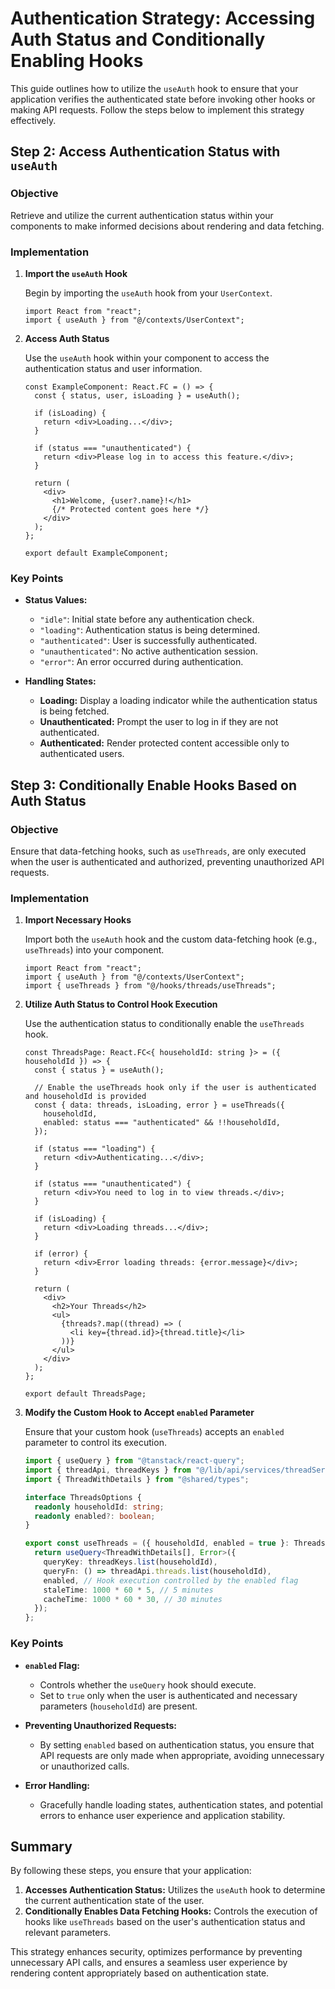 # Authentication Strategy: Accessing Auth Status and Conditionally Enabling Hooks

This guide outlines how to utilize the `useAuth` hook to ensure that your application verifies the authenticated state before invoking other hooks or making API requests. Follow the steps below to implement this strategy effectively.

## Step 2: Access Authentication Status with `useAuth`

### **Objective**

Retrieve and utilize the current authentication status within your components to make informed decisions about rendering and data fetching.

### **Implementation**

1. **Import the `useAuth` Hook**

   Begin by importing the `useAuth` hook from your `UserContext`.

   ```typescript:frontend/src/components/ExampleComponent.tsx
   import React from "react";
   import { useAuth } from "@/contexts/UserContext";
   ```

2. **Access Auth Status**

   Use the `useAuth` hook within your component to access the authentication status and user information.

   ```typescript:frontend/src/components/ExampleComponent.tsx
   const ExampleComponent: React.FC = () => {
     const { status, user, isLoading } = useAuth();

     if (isLoading) {
       return <div>Loading...</div>;
     }

     if (status === "unauthenticated") {
       return <div>Please log in to access this feature.</div>;
     }

     return (
       <div>
         <h1>Welcome, {user?.name}!</h1>
         {/* Protected content goes here */}
       </div>
     );
   };

   export default ExampleComponent;
   ```

### **Key Points**

- **Status Values:**

  - `"idle"`: Initial state before any authentication check.
  - `"loading"`: Authentication status is being determined.
  - `"authenticated"`: User is successfully authenticated.
  - `"unauthenticated"`: No active authentication session.
  - `"error"`: An error occurred during authentication.

- **Handling States:**
  - **Loading:** Display a loading indicator while the authentication status is being fetched.
  - **Unauthenticated:** Prompt the user to log in if they are not authenticated.
  - **Authenticated:** Render protected content accessible only to authenticated users.

## Step 3: Conditionally Enable Hooks Based on Auth Status

### **Objective**

Ensure that data-fetching hooks, such as `useThreads`, are only executed when the user is authenticated and authorized, preventing unauthorized API requests.

### **Implementation**

1. **Import Necessary Hooks**

   Import both the `useAuth` hook and the custom data-fetching hook (e.g., `useThreads`) into your component.

   ```typescript:frontend/src/components/ThreadsPage.tsx
   import React from "react";
   import { useAuth } from "@/contexts/UserContext";
   import { useThreads } from "@/hooks/threads/useThreads";
   ```

2. **Utilize Auth Status to Control Hook Execution**

   Use the authentication status to conditionally enable the `useThreads` hook.

   ```typescript:frontend/src/components/ThreadsPage.tsx
   const ThreadsPage: React.FC<{ householdId: string }> = ({ householdId }) => {
     const { status } = useAuth();

     // Enable the useThreads hook only if the user is authenticated and householdId is provided
     const { data: threads, isLoading, error } = useThreads({
       householdId,
       enabled: status === "authenticated" && !!householdId,
     });

     if (status === "loading") {
       return <div>Authenticating...</div>;
     }

     if (status === "unauthenticated") {
       return <div>You need to log in to view threads.</div>;
     }

     if (isLoading) {
       return <div>Loading threads...</div>;
     }

     if (error) {
       return <div>Error loading threads: {error.message}</div>;
     }

     return (
       <div>
         <h2>Your Threads</h2>
         <ul>
           {threads?.map((thread) => (
             <li key={thread.id}>{thread.title}</li>
           ))}
         </ul>
       </div>
     );
   };

   export default ThreadsPage;
   ```

3. **Modify the Custom Hook to Accept `enabled` Parameter**

   Ensure that your custom hook (`useThreads`) accepts an `enabled` parameter to control its execution.

   ```typescript:frontend/src/hooks/threads/useThreads.ts
   import { useQuery } from "@tanstack/react-query";
   import { threadApi, threadKeys } from "@/lib/api/services/threadService";
   import { ThreadWithDetails } from "@shared/types";

   interface ThreadsOptions {
     readonly householdId: string;
     readonly enabled?: boolean;
   }

   export const useThreads = ({ householdId, enabled = true }: ThreadsOptions) => {
     return useQuery<ThreadWithDetails[], Error>({
       queryKey: threadKeys.list(householdId),
       queryFn: () => threadApi.threads.list(householdId),
       enabled, // Hook execution controlled by the enabled flag
       staleTime: 1000 * 60 * 5, // 5 minutes
       cacheTime: 1000 * 60 * 30, // 30 minutes
     });
   };
   ```

### **Key Points**

- **`enabled` Flag:**

  - Controls whether the `useQuery` hook should execute.
  - Set to `true` only when the user is authenticated and necessary parameters (`householdId`) are present.

- **Preventing Unauthorized Requests:**

  - By setting `enabled` based on authentication status, you ensure that API requests are only made when appropriate, avoiding unnecessary or unauthorized calls.

- **Error Handling:**
  - Gracefully handle loading states, authentication states, and potential errors to enhance user experience and application stability.

## Summary

By following these steps, you ensure that your application:

1. **Accesses Authentication Status:** Utilizes the `useAuth` hook to determine the current authentication state of the user.
2. **Conditionally Enables Data Fetching Hooks:** Controls the execution of hooks like `useThreads` based on the user's authentication status and relevant parameters.

This strategy enhances security, optimizes performance by preventing unnecessary API calls, and ensures a seamless user experience by rendering content appropriately based on authentication state.
